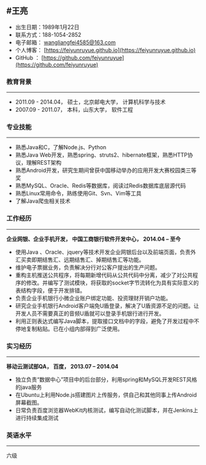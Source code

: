 #王亮
-----
- 出生日期：1989年1月22日                   
- 联系方式：188-1054-2852
- 电子邮箱： wangliangfei4585@163.com
- 个人博客： [https://feiyunruyue.github.io](https://feiyunruyue.github.io)
- GitHub    ： [https://github.com/feiyunruyue](https://github.com/feiyunruyue)

### 教育背景
------
- 2011.09 - 2014.04， 硕士，北京邮电大学， 计算机科学与技术
- 2007.09 - 2011.07， 本科，山东大学， 软件工程

### 专业技能
------
   - 熟悉Java和C，了解Node.js、Python
   - 熟悉Java Web开发，熟悉spring、struts2、hibernate框架，熟悉HTTP协议，理解REST架构
   - 熟悉Android开发，研究生期间曾获中国移动举办的应用开发大赛校园类三等奖
   - 熟悉MySQL、Oracle、Redis等数据库，阅读过Redis数据库底层源代码
   - 熟悉Linux常用命令，熟练使用Git、Svn、Vim等工具
   - 了解Java爬虫相关技术

### 工作经历
-------
**企业网银、企业手机开发， 中国工商银行软件开发中心， 2014.04 – 至今**

- 使用Java 、Oracle、jquery等技术开发企业网银后台以及前端页面，负责外汇买卖即期结售汇、远期结售汇、掉期结售汇等功能。
- 维护电子票据业务，负责解决分行对公客户提出的生产问题。
- 重构主机推送公共程序，将每期新增代码从公共代码中分离，减少了对公共程序的修改。并编写了测试模块，将获取的socket字节流转化为具有实际意义的表结构字段，便于开发排错。
- 负责企业手机银行小微企业账户绑定功能、投资理财开销户功能。
- 研究企业手机银行Android客户端免U盾登录，解决了U盾资源不足的问题。让开发人员不需要真正的音频U盾就可以登录手机银行进行开发。
- 利用正则表达式编写Java脚本，提取接口文档中的字段，避免了开发过程中不停地复制粘贴。已在小组内部得到广泛使用。

### 实习经历
--------
 **移动云测试部QA， 百度， 2013.07 – 2014.04**

- 独立负责“数据中心”项目中的后台部分，利用spring和MySQL开发REST风格的java服务
- 在Ubuntu上利用Node.js搭建图片上传服务，供自己和其他同事上传Android屏幕截图。
- 日常负责百度浏览器WebKit内核测试，编写自动化测试脚本，并在Jenkins上进行持续集成测试

### 英语水平
-----------
六级
